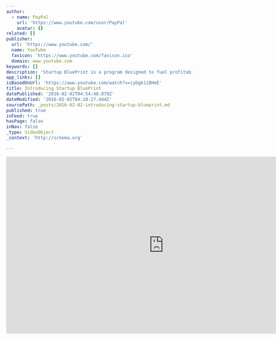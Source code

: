 ```yaml
---
author:
  - name: PayPal
    url: 'https://www.youtube.com/user/PayPal'
    avatar: {}
related: []
publisher:
  url: 'https://www.youtube.com/'
  name: YouTube
  favicon: 'https://www.youtube.com/favicon.ico'
  domain: www.youtube.com
keywords: []
description: 'Startup BluePrint is a program designed to fuel profitability for your startup by providing free payment processing and advice. Connecting top tier incubators, accelerators and VCs, we activate the optimum revenue model for your business. Startup Blueprint provides global mentorship and support for the startup community.'
app_links: []
isBasedOnUrl: 'https://www.youtube.com/watch?v=iyDgk1i8HeE'
title: Introducing Startup BluePrint
datePublished: '2016-02-02T04:54:48.079Z'
dateModified: '2016-02-02T04:10:27.444Z'
sourcePath: _posts/2016-02-02-introducing-startup-blueprint.md
published: true
inFeed: true
hasPage: false
inNav: false
_type: VideoObject
_context: 'http://schema.org'

---
```

<iframe src="https://cdn.embedly.com/widgets/media.html?src=https%3A%2F%2Fwww.youtube.com%2Fembed%2FiyDgk1i8HeE%3Ffeature%3Doembed&amp;url=https%3A%2F%2Fwww.youtube.com%2Fwatch%3Fv%3DiyDgk1i8HeE&amp;image=https%3A%2F%2Fi.ytimg.com%2Fvi%2FiyDgk1i8HeE%2Fhqdefault.jpg&amp;key=b7d04c9b404c499eba89ee7072e1c4f7&amp;type=text%2Fhtml&amp;schema=youtube" width="854" height="480" scrolling="no" frameborder="0" allowfullscreen="allowfullscreen" style=""></iframe>